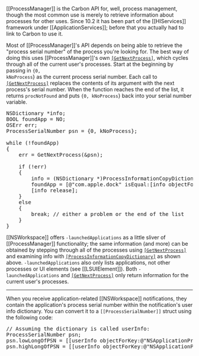 

[[ProcessManager]] is the Carbon API for, well, process management, though the most common use is merely to retrieve information about processes for other uses. Since 10.2 it has been part of the [[HIServices]] framework under [[ApplicationServices]]; before that you actually had to link to Carbon to use it.

Most of [[ProcessManager]]'s API depends on being able to retrieve the "process serial number" of the process you're looking for. The best way of doing this uses [[ProcessManager]]'s own <code>[[GetNextProcess]]()</code>, which cycles through all of the current user's processes. Start at the beginning by passing in <code>{0, kNoProcess</code>} as the current process serial number. Each call to <code>[[GetNextProcess]]()</code> replaces the contents of its argument with the next process's serial number. When the function reaches the end of the list, it returns <code>procNotFound</code> and puts <code>{0, kNoProcess</code>} back into your serial number variable.

<pre>
NSDictionary *info;
BOOL foundApp = NO;
OSErr err;
ProcessSerialNumber psn = {0, kNoProcess};

while (!foundApp)
{	
    err = GetNextProcess(&psn);

    if (!err)
    {
        info = (NSDictionary *)ProcessInformationCopyDictionary(&psn, kProcessDictionaryIncludeAllInformationMask);
        foundApp = [@"com.apple.dock" isEqual:[info objectForKey:(NSString *)kCFBundleIdentifierKey]];
        [info release];
    }
    else
    {
        break; // either a problem or the end of the list
    }
}
</pre>

[[NSWorkspace]] offers <code>-launchedApplications</code> as a little sliver of [[ProcessManager]] functionality; the same information (and more) can be obtained by stepping through all of the processes using <code>[[GetNextProcess]]()</code> and examining info with <code>[[ProcessInformationCopyDictionary]]()</code> as shown above. <code>-launchedApplications</code> also only lists applications, not other processes or UI elements (see [[LSUIElement]]). Both <code>-launchedApplications</code> and <code>[[GetNextProcess]]()</code> only return information for the current user's processes.

----

When you receive application-related [[NSWorkspace]] notifications, they contain the application's process serial number within the notification's user info dictionary. You can convert it to a <code>[[ProcessSerialNumber]]</code> struct using the following code:

<pre>
// Assuming the dictionary is called userInfo:
ProcessSerialNumber psn;
psn.lowLongOfPSN = [[userInfo objectForKey:@"NSApplicationProcessSerialNumberLow"] unsignedLongValue];
psn.highLongOfPSN = [[userInfo objectForKey:@"NSApplicationProcessSerialNumberHigh"] unsignedLongValue];
</pre>